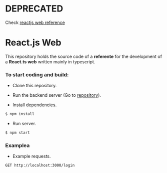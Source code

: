 # DEPRECATED

Check [reactjs web reference](https://github.com/erick-rivas/reactjs-web-reference)

# React.js Web

This repository holds the source code of a **referente** for the development of a **React.ts web** written mainly in typescript.

### To start coding and build:

 * Clone this repository.
 * Run the backend server (Go to [repository](https://github.com/erick-rivas/nodejs-api-template)).

 * Install dependencies.
 ```bash
 $ npm install
 ```
 * Run server.
 ```bash
 $ npm start
 ```

  ### Examplea

  * Example requests. 
 ```bash
 GET http://localhost:3000/login
 ```


